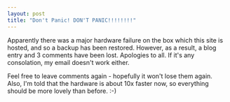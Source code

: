 ```yaml
---
layout: post
title: "Don't Panic! DON'T PANIC!!!!!!!!"
---
```

Apparently there was a major hardware failure on the box which this site is
hosted, and so a backup has been restored. However, as a result, a blog entry
and 3 comments have been lost. Apologies to all. If it's any consolation, my
email doesn't work either.

Feel free to leave comments again - hopefully it won't lose them again. Also,
I'm told that the hardware is about 10x faster now, so everything should be
more lovely than before. :-)

